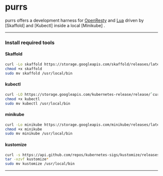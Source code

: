 # purrs

purrs offers a development harness for [OpenResty](https://openresty.org) and [Lua](https://www.lua.org/) driven by [Skaffold] and [Kubectl] inside a local [Minikube] . 

---
### Install required tools

#### Skaffold

```bash
curl -Lo skaffold https://storage.googleapis.com/skaffold/releases/latest/skaffold-linux-amd64
chmod +x skaffold
sudo mv skaffold /usr/local/bin
```

#### kubectl

```bash
curl -LO https://storage.googleapis.com/kubernetes-release/release/`curl -s https://storage.googleapis.com/kubernetes-release/release/stable.txt`/bin/linux/amd64/kubectl
chmod +x kubectl
sudo mv kubectl /usr/local/bin
```

#### minikube

```bash
curl -Lo minikube https://storage.googleapis.com/minikube/releases/latest/minikube-linux-amd64
chmod +x minikube
sudo mv minikube /usr/local/bin
```

#### kustomize

```bash
curl -s https://api.github.com/repos/kubernetes-sigs/kustomize/releases | grep browser_download | grep linux | cut -d '"' -f 4 | grep /kustomize/v | sort | tail -n 1 | xargs curl -O -L
tar -xzvf kustomize*
sudo mv kustomize /usr/local/bin
```

---
